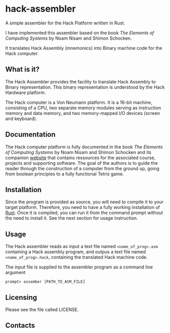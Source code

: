 # hack-assembler

A simple assembler for the Hack Platform written in Rust.

I have implemented this assembler based on the book *The Elements of Computing Systems* by Noam Nisam and Shimon Schocken.

It translates Hack Assembly (mnemonics) into Binary machine code for the Hack computer.

## What is it?

The Hack Assembler provides the facility to translate Hack Assembly to Binary representation. This binary representation is understood by the Hack Hardware platform.

The Hack computer is a Von Neumann platform. It is a 16-bit machine, consisting of a CPU, two separate memory modules serving as instruction memory and data memory, and two memory-mapped I/O devices (screen and keyboard).


## Documentation

The Hack computer platform is fully documented in the book *The Elements of Computing Systems* by Noam Nisam and Shimon Schocken and its companion [website](http://www.nand2tetris.org) that contains ressources for the associated course, projects and supporting software. The goal of the authors is to guide the reader through the construction of a computer from the ground up, going from boolean principles to a fully functional Tetris game.

## Installation

Since the program is provided as source, you will need to compile it to your target platform. Therefore, you need to have a fully working installation of [Rust](http://www.rust-lang.org). Once it is compiled, you can run it from the command prompt without the need to install it. See the next section for usage instruction.

## Usage

The Hack assembler reads as input a text file named `<name_of_prog>.asm` containing a Hack assembly program, and outpus a text file named `<name_of_prog>.hack`, containing the translated Hack machine code.

The input file is supplied to the assembler program as a command line argument

```
prompt> assember [PATH_TO_ASM_FILE]

```

## Licensing


Please see the file called LICENSE.



## Contacts

